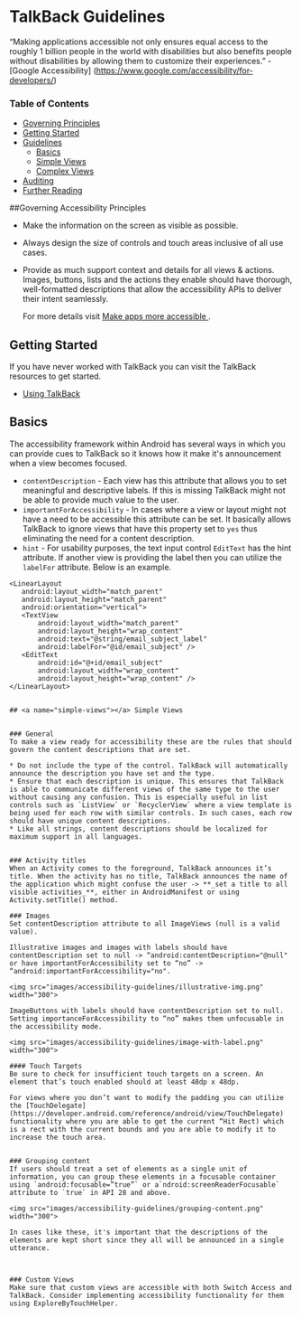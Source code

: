 # TalkBack Guidelines

“Making applications accessible not only ensures equal access to the roughly 1 billion people in the world with disabilities but also benefits people without disabilities by allowing them to customize their experiences.” - [Google Accessibility] (https://www.google.com/accessibility/for-developers/)

### Table of Contents 

- [Governing Principles](#governing-principles)
- [Getting Started](#getting-started)
- [Guidelines](#guidelines)
   - [Basics](#basics)
	- [Simple Views](#simple-views)
	- [Complex Views](#complex-views)
- [Auditing](#auditing)
- [Further Reading](#further-reading)

##<a name="governing-principles"></a>Governing Accessibility Principles 
* Make the information on the screen as visible as possible. 
* Always design the size of controls and touch areas inclusive of all use cases.
* Provide as much support context and details for all views & actions. Images, buttons, lists and the actions they enable should have thorough, well-formatted descriptions that allow the accessibility APIs to deliver their intent seamlessly. 

	For more details visit [Make apps more accessible
](https://developer.android.com/guide/topics/ui/accessibility/apps.html).
	
## <a name="getting-started"></a>Getting Started

If you have never worked with TalkBack you can visit the TalkBack resources to get started.

- [Using TalkBack](using-talback.md)

## <a name="basics"></a>Basics

The accessibility framework within Android has several ways in which you can provide cues to TalkBack so it knows how it make it's announcement when a view becomes focused. 

* `contentDescription`  - Each view has this attribute that allows you to set meaningful and descriptive labels. If this is missing TalkBack might not be able to provide much value to the user. 
* `importantForAccessibility` - In cases where a view or layout might not have a need to be accessible this attribute can be set. It basically allows TalkBack to ignore views that have this property set to `yes` thus eliminating the need for a content description. 
* `hint` - For usability purposes, the text input control `EditText` has the hint attribute. If another view is providing the label then you can utilize the `labelFor` attribute. Below is an example.  

 ```
 <LinearLayout
    android:layout_width="match_parent"
    android:layout_height="match_parent"
    android:orientation="vertical">
    <TextView
        android:layout_width="match_parent"
        android:layout_height="wrap_content"
        android:text="@string/email_subject_label"
        android:labelFor="@id/email_subject" />
    <EditText
        android:id="@+id/email_subject"
        android:layout_width="wrap_content"
        android:layout_height="wrap_content" />
</LinearLayout>


## <a name="simple-views"></a> Simple Views


### General 
To make a view ready for accessibility these are the rules that should govern the content descriptions that are set. 

* Do not include the type of the control. TalkBack will automatically announce the description you have set and the type. 
* Ensure that each description is unique. This ensures that TalkBack is able to communicate different views of the same type to the user without causing any confusion. This is especially useful in list controls such as `ListView` or `RecyclerView` where a view template is being used for each row with similar controls. In such cases, each row should have unique content descriptions. 
* Like all strings, content descriptions should be localized for maximum support in all languages. 


### Activity titles
When an Activity comes to the foreground, TalkBack announces it’s title. When the activity has no title, TalkBack announces the name of the application which might confuse the user -> **_set a title to all visible activities_**, either in AndroidManifest or using Activity.setTitle() method.

### Images
Set contentDescription attribute to all ImageViews (null is a valid value).

Illustrative images and images with labels should have contentDescription set to null -> “android:contentDescription="@null" or have importantForAccessibility set to “no” -> “android:importantForAccessibility="no".

<img src="images/accessibility-guidelines/illustrative-img.png" width="300">

ImageButtons with labels should have contentDescription set to null. Setting importanceForAccessibility to “no” makes them unfocusable in the accessibility mode.

<img src="images/accessibility-guidelines/image-with-label.png" width="300">

#### Touch Targets
Be sure to check for insufficient touch targets on a screen. An element that’s touch enabled should at least 48dp x 48dp. 

For views where you don’t want to modify the padding you can utilize the [TouchDelegate](https://developer.android.com/reference/android/view/TouchDelegate) functionality where you are able to get the current “Hit Rect) which is a rect with the current bounds and you are able to modify it to increase the touch area. 


### Grouping content
If users should treat a set of elements as a single unit of information, you can group these elements in a focusable container using `android:focusable=”true”` or a`ndroid:screenReaderFocusable` attribute to `true` in API 28 and above.  

<img src="images/accessibility-guidelines/grouping-content.png" width="300">

In cases like these, it's important that the descriptions of the elements are kept short since they all will be announced in a single utterance. 



### Custom Views
Make sure that custom views are accessible with both Switch Access and TalkBack. Consider implementing accessibility functionality for them using ExploreByTouchHelper.
